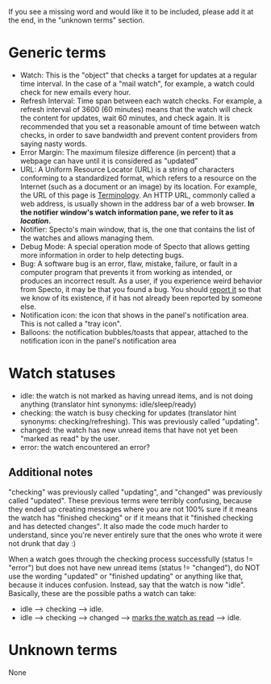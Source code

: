 If you see a missing word and would like it to be included, please add it at the end, in the "unknown terms" section.

# Generic terms #
  * Watch: This is the "object" that checks a target for updates at a regular time interval. In the case of a "mail watch", for example, a watch could check for new emails every hour.
  * Refresh Interval: Time span between each watch checks. For example, a refresh interval of 3600 (60 minutes) means that the watch will check the content for updates, wait 60 minutes, and check again. It is recommended that you set a reasonable amount of time between watch checks, in order to save bandwidth and prevent content providers from saying nasty words.
  * Error Margin: The maximum filesize difference (in percent) that a webpage can have until it is considered as "updated"
  * URL: A Uniform Resource Locator (URL) is a string of characters conforming to a standardized format, which refers to a resource on the Internet (such as a document or an image) by its location. For example, the URL of this page is [Terminology](Terminology.md). An HTTP URL, commonly called a web address, is usually shown in the address bar of a web browser. **In the notifier window's watch information pane, we refer to it as _location_.**
  * Notifier: Specto's main window, that is, the one that contains the list of the watches and allows managing them.
  * Debug Mode: A special operation mode of Specto that allows getting more information in order to help detecting bugs.
  * Bug: A software bug is an error, flaw, mistake, failure, or fault in a computer program that prevents it from working as intended, or produces an incorrect result. As a user, if you experience weird behavior from Specto, it may be that you found a bug. You should [report it](http://code.google.com/p/specto/issues/list) so that we know of its existence, if it has not already been reported by someone else.
  * Notification icon: the icon that shows in the panel's notification area. This is not called a "tray icon".
  * Balloons: the notification bubbles/toasts that appear, attached to the notification icon in the panel's notification area


# Watch statuses #
  * idle: the watch is not marked as having unread items, and is not doing anything (translator hint synonyms: idle/sleep/ready)
  * checking: the watch is busy checking for updates (translator hint synonyms: checking/refreshing). This was previously called "updating".
  * changed: the watch has new unread items that have not yet been "marked as read" by the user.
  * error: the watch encountered an error?

## Additional notes ##
"checking" was previously called "updating", and "changed" was previously called "updated". These previous terms were terribly confusing, because they ended up creating messages where you are not 100% sure if it means the watch has "finished checking" or if it means that it "finished checking and has detected changes". It also made the code much harder to understand, since you're never entirely sure that the ones who wrote it were not drunk that day :)

When a watch goes through the checking process successfully (status != "error") but does not have new unread items (status != "changed"), do NOT use the wording "updated" or "finished updating" or anything like that, because it induces confusion. Instead, say that the watch is now "idle".
Basically, these are the possible paths a watch can take:
  * idle --> checking --> idle.
  * idle --> checking --> changed --> [marks the watch as read](user.md) --> idle.

# Unknown terms #
None